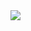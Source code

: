 <img src="https://media.discordapp.net/attachments/883233661800050743/908302251704086528/unknown.png?width=705&height=372">
